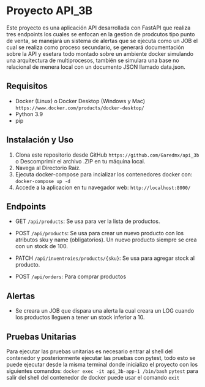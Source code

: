 # Proyecto API_3B

Este proyecto es una aplicación API desarrollada con FastAPI que realiza tres endpoints los cuales se enfocan en la gestion de prodcutos tipo punto de venta, se manejará un sistema de alertas que se ejecuta como un JOB el cual se realiza como proceso secundario, se generará documentación sobre la API y esetara todo montado sobre un ambiente docker simulando una arquitectura de multiprocesos, también se simulara una base no relacional de menera local con un documento JSON llamado data.json.

## Requisitos

- Docker (Linux) o Docker Desktop (Windows y Mac) `https://www.docker.com/products/docker-desktop/`
- Python 3.9
- pip

## Instalación y Uso

1. Clona este repositorio desde GitHub `https://github.com/Garedmx/api_3b` o Descomprimir el archivo .ZIP en tu máquina local.
2. Navega al Directorio Raiz.
4. Ejecuta docker-compose para incializar los contenedores docker con: `docker-compose up -d`
5. Accede a la aplicacion en tu navegador web: `http://localhost:8000/`

## Endpoints

- GET `/api/products`: Se usa para ver la lista de productos.

- POST `/api/products`: Se usa para crear un nuevo producto con los atributos sku y name (obligatorios). Un nuevo producto siempre se crea con un stock de 100.

- PATCH `/api/inventroies/products/{sku}`: Se usa para agregar stock al producto.

- POST `/api/orders`: Para comprar productos

## Alertas

- Se creara un JOB que dispara una alerta la cual creara un LOG cuando los productos lleguen a tener un stock inferior a 10.

## Pruebas Unitarias

Para ejecutar las pruebas unitarias es necesario entrar al shell del contenedor y posteriormente ejecutar las pruebas con pytest, todo esto se puede ejecutar desde la misma terminal donde inicializo el proyecto con los siguientes comandos:
`docker exec -it api_3b-app-1 /bin/bash`
`pytest`
para salir del shell del contenedor de docker puede usar el comando `exit`